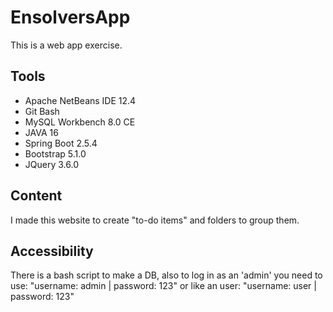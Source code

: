 # EnsolversApp
This is a web app exercise.
## Tools
  - Apache NetBeans IDE 12.4
  - Git Bash
  - MySQL Workbench 8.0 CE
  - JAVA 16
  - Spring Boot 2.5.4
  - Bootstrap 5.1.0
  - JQuery 3.6.0
## Content
I made this website to create "to-do items" and folders to group them.
## Accessibility
There is a bash script to make a DB, also to log in as an 'admin' you need to use: "username: admin | password: 123" or like an user: "username: user | password: 123"
